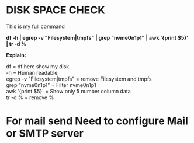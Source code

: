 # DISK SPACE CHECK

This is my full command

<b>df -h | egrep -v "Filesystem|tmpfs" | grep "nvme0n1p1" | awk '{print $5}' | tr -d %</b>

<b>Explain:</b>

df = df here show my disk <br>
-h = Human readable <br>
egrep -v "Filesystem|tmpfs" = remove Filesystem and tmpfs <br>
grep "nvme0n1p1" = Filter nvme0n1p1 <br>
awk '{print $5}' = Show only 5 number column data <br>
tr -d % = remove % <br>


# For mail send Need to configure Mail or SMTP server

